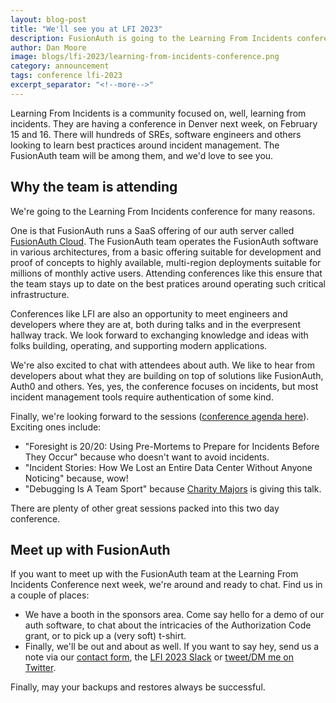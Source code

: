 ```yaml
---
layout: blog-post
title: "We'll see you at LFI 2023"
description: FusionAuth is going to the Learning From Incidents conference. Stop by and see us!
author: Dan Moore
image: blogs/lfi-2023/learning-from-incidents-conference.png
category: announcement
tags: conference lfi-2023
excerpt_separator: "<!--more-->"
---
```


Learning From Incidents is a community focused on, well, learning from incidents. They are having a conference in Denver next week, on February 15 and 16. There will hundreds of SREs, software engineers and others looking to learn best practices around incident management. The FusionAuth team will be among them, and we'd love to see you.

<!--more-->

## Why the team is attending

We're going to the Learning From Incidents conference for many reasons.

One is that FusionAuth runs a SaaS offering of our auth server called [FusionAuth Cloud](https://fusionauth.io/pricing?step=hosting). The FusionAuth team operates the FusionAuth software in various architectures, from a basic offering suitable for development and proof of concepts to highly available, multi-region deployments suitable for millions of monthly active users. Attending conferences like this ensure that the team stays up to date on the best pratices around operating such critical infrastructure.

Conferences like LFI are also an opportunity to meet engineers and developers where they are at, both during talks and in the everpresent hallway track. We look forward to exchanging knowledge and ideas with folks building, operating, and supporting modern applications.

We're also excited to chat with attendees about auth. We like to hear from developers about what they are building on top of solutions like FusionAuth, Auth0 and others. Yes, yes, the conference focuses on incidents, but most incident management tools require authentication of some kind.

Finally, we're looking forward to the sessions ([conference agenda here](https://web.cvent.com/event/e3af0a43-b5c1-4a1b-b6a2-bbe285a4840e/websitePage:af528777-e68a-4227-9c68-592150c3a347)). Exciting ones include:

* "Foresight is 20/20: Using Pre-Mortems to Prepare for Incidents Before They Occur" because who doesn't want to avoid incidents.
* "Incident Stories: How We Lost an Entire Data Center Without Anyone Noticing" because, wow!
* "Debugging Is A Team Sport" because [Charity Majors](https://twitter.com/mipsytipsy/) is giving this talk. 

There are plenty of other great sessions packed into this two day conference.

## Meet up with FusionAuth

If you want to meet up with the FusionAuth team at the Learning From Incidents Conference next week, we're around and ready to chat. Find us in a couple of places:

* We have a booth in the sponsors area. Come say hello for a demo of our auth software, to chat about the intricacies of the Authorization Code grant, or to pick up a (very soft) t-shirt.
* Finally, we'll be out and about as well. If you want to say hey, send us a note via our [contact form](/contact), the [LFI 2023 Slack](lficonference2023.slack.com) or [tweet/DM me on Twitter](https://twitter.com/mooreds).

Finally, may your backups and restores always be successful.
